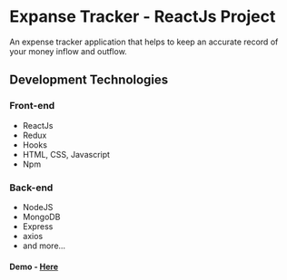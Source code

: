 # Expanse Tracker - ReactJs Project

An expense tracker application that helps to keep an accurate record of your money inflow and outflow.

## Development Technologies

### Front-end

- ReactJs
- Redux
- Hooks
- HTML, CSS, Javascript
- Npm

### Back-end

- NodeJS
- MongoDB
- Express
- axios
- and more...

#### Demo - [Here](https://expense-tracker-yanai.herokuapp.com/)
